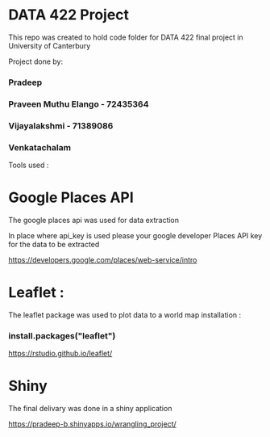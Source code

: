 # DATA 422 Project 
This repo was created to hold code folder for DATA 422 final project in University of Canterbury

Project done by:
### Pradeep 
### Praveen Muthu Elango - 72435364
### Vijayalakshmi - 71389086
### Venkatachalam


Tools used :
# Google Places API
The google places api was used for data extraction 

In place where api_key is used please your google developer Places API key for the data to be extracted

https://developers.google.com/places/web-service/intro

# Leaflet :
The leaflet package was used to plot data to a world map 
installation :
### install.packages("leaflet")


https://rstudio.github.io/leaflet/

# Shiny 
The final delivary was done in a shiny application 

https://pradeep-b.shinyapps.io/wrangling_project/
